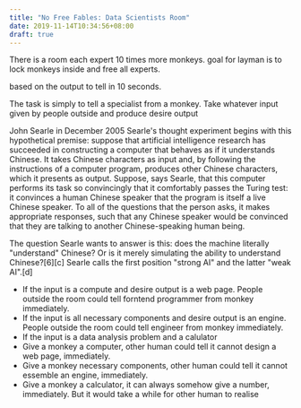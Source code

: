 ```yaml
---
title: "No Free Fables: Data Scientists Room" 
date: 2019-11-14T10:34:56+08:00
draft: true
---
```


There is a room 
each expert 10 times more monkeys.
goal for layman is to lock monkeys inside and free all experts.

based on the output to tell in 10 seconds. 

The task is simply to tell a specialist from a monkey.
Take whatever input given by people outside and produce desire output 

John Searle in December 2005
Searle's thought experiment begins with this hypothetical premise: suppose that artificial intelligence research has succeeded in constructing a computer that behaves as if it understands Chinese. It takes Chinese characters as input and, by following the instructions of a computer program, produces other Chinese characters, which it presents as output. Suppose, says Searle, that this computer performs its task so convincingly that it comfortably passes the Turing test: it convinces a human Chinese speaker that the program is itself a live Chinese speaker. To all of the questions that the person asks, it makes appropriate responses, such that any Chinese speaker would be convinced that they are talking to another Chinese-speaking human being.

The question Searle wants to answer is this: does the machine literally "understand" Chinese? Or is it merely simulating the ability to understand Chinese?[6][c] Searle calls the first position "strong AI" and the latter "weak AI".[d]

- If the input is a compute and desire output is a web page. People outside the room could tell forntend programmer from monkey immediately.
- If the input is all necessary components and desire output is an engine. People outside the room could tell engineer from monkey immediately.
- If the input is a data analysis problem and a calulator
- Give a monkey a computer, other human could tell it cannot design a web page, immediately.
- Give a monkey necessary components, other human could tell it cannot essemble an engine, immediately.
- Give a monkey a calculator, it can always somehow give a number, immediately. But it would take a while for other human to realise 
